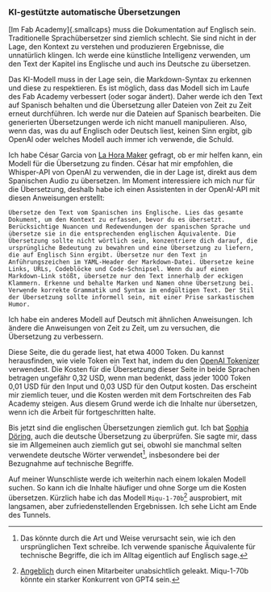 ### KI-gestützte automatische Übersetzungen
[Im Fab Academy]{.smallcaps} muss die Dokumentation auf Englisch sein. Traditionelle Sprachübersetzer sind ziemlich schlecht. Sie sind nicht in der Lage, den Kontext zu verstehen und produzieren Ergebnisse, die unnatürlich klingen. Ich werde eine künstliche Intelligenz verwenden, um den Text der Kapitel ins Englische und auch ins Deutsche zu übersetzen.

Das KI-Modell muss in der Lage sein, die Markdown-Syntax zu erkennen und diese zu respektieren. Es ist möglich, dass das Modell sich im Laufe des Fab Academy verbessert (oder sogar ändert). Daher werde ich den Text auf Spanisch behalten und die Übersetzung aller Dateien von Zeit zu Zeit erneut durchführen. Ich werde nur die Dateien auf Spanisch bearbeiten. Die generierten Übersetzungen werde ich nicht manuell manipulieren. Also, wenn das, was du auf Englisch oder Deutsch liest, keinen Sinn ergibt, gib OpenAI oder welches Modell auch immer ich verwende, die Schuld.

Ich habe César Garcia von [La Hora Maker](https://www.youtube.com/lahoramaker) gefragt, ob er mir helfen kann, ein Modell für die Übersetzung zu finden. César hat mir empfohlen, die Whisper-API von OpenAI zu verwenden, die in der Lage ist, direkt aus dem Spanischen Audio zu übersetzen. Im Moment interessiere ich mich nur für die Übersetzung, deshalb habe ich einen Assistenten in der OpenAI-API mit diesen Anweisungen erstellt:

```
Übersetze den Text vom Spanischen ins Englische. Lies das gesamte Dokument, um den Kontext zu erfassen, bevor du es übersetzt. Berücksichtige Nuancen und Redewendungen der spanischen Sprache und übersetze sie in die entsprechenden englischen Äquivalente. Die Übersetzung sollte nicht wörtlich sein, konzentriere dich darauf, die ursprüngliche Bedeutung zu bewahren und eine Übersetzung zu liefern, die auf Englisch Sinn ergibt. Übersetze nur den Text in Anführungszeichen im YAML-Header der Markdown-Datei. Übersetze keine Links, URLs, Codeblöcke und Code-Schnipsel. Wenn du auf einen Markdown-Link stößt, übersetze nur den Text innerhalb der eckigen Klammern. Erkenne und behalte Marken und Namen ohne Übersetzung bei. Verwende korrekte Grammatik und Syntax im endgültigen Text. Der Stil der Übersetzung sollte informell sein, mit einer Prise sarkastischem Humor.
```

Ich habe ein anderes Modell auf Deutsch mit ähnlichen Anweisungen. Ich ändere die Anweisungen von Zeit zu Zeit, um zu versuchen, die Übersetzung zu verbessern.

Diese Seite, die du gerade liest, hat etwa 4000 Token. Du kannst herausfinden, wie viele Token ein Text hat, indem du den [OpenAI Tokenizer](https://platform.openai.com/tokenizer) verwendest. Die Kosten für die Übersetzung dieser Seite in beide Sprachen betragen ungefähr 0,32 USD, wenn man bedenkt, dass jeder 1000 Token 0,01 USD für den Input und 0,03 USD für den Output kosten. Das erscheint mir ziemlich teuer, und die Kosten werden mit dem Fortschreiten des Fab Academy steigen. Aus diesem Grund werde ich die Inhalte nur übersetzen, wenn ich die Arbeit für fortgeschritten halte.

Bis jetzt sind die englischen Übersetzungen ziemlich gut. Ich bat [Sophia Döring](https://fabacademy.org/2024/labs/kamplintfort/students/sophia-doring/), auch die deutsche Übersetzung zu überprüfen. Sie sagte mir, dass sie im Allgemeinen auch ziemlich gut sei, obwohl sie manchmal selten verwendete deutsche Wörter verwendet[^242], insbesondere bei der Bezugnahme auf technische Begriffe.

[^242]: Das könnte durch die Art und Weise verursacht sein, wie ich den ursprünglichen Text schreibe. Ich verwende spanische Äquivalente für technische Begriffe, die ich im Alltag eigentlich auf Englisch sage.

Auf meiner Wunschliste werde ich weiterhin nach einem lokalen Modell suchen. So kann ich die Inhalte häufiger und ohne Sorge um die Kosten übersetzen. Kürzlich habe ich das Modell `Miqu-1-70b`[^241] ausprobiert, mit langsamen, aber zufriedenstellenden Ergebnissen. Ich sehe Licht am Ende des Tunnels.

[^241]: [Angeblich](https://the-decoder.com/unintentional-ai-leak-from-mistral-becomes-an-unexpected-powerhouse/) durch einen Mitarbeiter unabsichtlich geleakt. Miqu-1-70b könnte ein starker Konkurrent von GPT4 sein.

